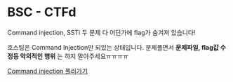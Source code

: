 # BSC - CTFd

Command injection, SSTi 두 문제 다 어딘가에 flag가 숨겨져 있습니다!

호스팅은 Command Injection만 되있는 상태입니다.
문제풀면서 **문제파일, flag값 수정등 악의적인 행위** 는 하지 말아주세요ㅠㅠㅠㅠ


<a href = "http://gsmcf.pythonanywhere.com" >Command injection 풀러가기</a>
